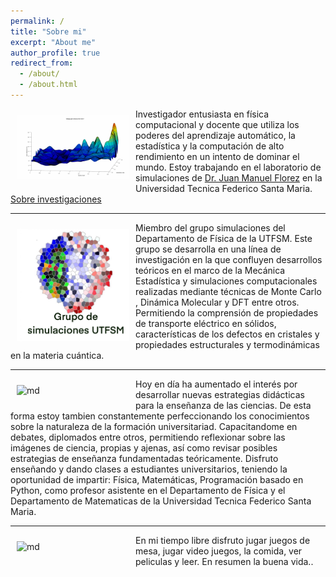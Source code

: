 ```yaml
---
permalink: /
title: "Sobre mi"
excerpt: "About me"
author_profile: true
redirect_from: 
  - /about/
  - /about.html
---
```



<img src="/images/montecarlo.gif" alt="md" width="180px" align="left" style="padding:10px;"> Investigador entusiasta en física computacional y docente que utiliza los poderes del aprendizaje automático, la estadística y la computación de alto rendimiento en un intento de dominar el mundo. Estoy trabajando en el laboratorio de simulaciones de [Dr. Juan Manuel Florez](https://fisica.usm.cl/) en la Universidad Tecnica Federico Santa Maria. [Sobre investigaciones](/research/)


---


<img src="/images/grupo.jpg" alt="md" width="180px" align="left" style="padding:10px;"> Miembro del grupo simulaciones del Departamento de Física de la UTFSM. Este grupo se desarrolla en una línea de investigación en la que confluyen desarrollos teóricos en el marco de la Mecánica Estadística y simulaciones computacionales realizadas mediante técnicas de Monte Carlo , Dinámica Molecular y DFT entre otros. Permitiendo la comprensión de propiedades de transporte eléctrico en sólidos, características de los defectos en cristales y propiedades estructurales y termodinámicas en la materia cuántica.


---


<img src="/images/light.png" alt="md" width="180px" align="left" style="padding:10px;"> Hoy en día ha aumentado el interés por desarrollar nuevas estrategias didácticas para la enseñanza de las ciencias. De esta forma estoy tambien constantemente perfeccionando los conocimientos sobre la naturaleza de la formación universitariad. Capacitandome en  debates, diplomados entre otros, permitiendo reflexionar sobre las imágenes de ciencia, propias y ajenas, así como revisar posibles estrategias de enseñanza fundamentadas teóricamente. Disfruto enseñando y dando clases a estudiantes universitarios, teniendo la oportunidad de impartir: Física, Matemáticas, Programación basado en Python, como profesor asistente en el Departamento de Física y el Departamento de Matematicas de la Universidad Tecnica Federico Santa Maria.


---


<img src="/images/beach.jpg" alt="md" width="180px" align="left" style="padding:10px;"> En mi tiempo libre disfruto jugar juegos de mesa, jugar video juegos, la comida, ver peliculas y leer. En resumen la buena vida..

